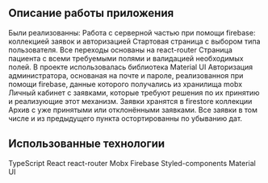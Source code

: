 ## Описание работы приложения
Были реализованны:
Работа с серверной частью при помощи firebase: коллекцией заявок и авторизацией
Стартовая страница с выбором типа пользователя. Все переходы основаны на react-router
Страница пациента с всеми требуемыми полями и валидацией необходимых полей. В проекте использовалась библиотека Material UI
Авторизация администратора, основаная на почте и пароле, реализованноя при помощи firebase, данные которого получались из хранилища mobx
Личный кабинет с заявками, которые требуют решения по их принятию и реализующие этот механизм. Заявки хранятся в firestore коллекции
Архив с уже принятыми или отклонёнными заявками. Все заявки в том числе и из предыдущего пункта остортированны по убыванию дат.

## Использованные технологии
TypeScript
React
react-router
Mobx
Firebase
Styled-components
Material UI

